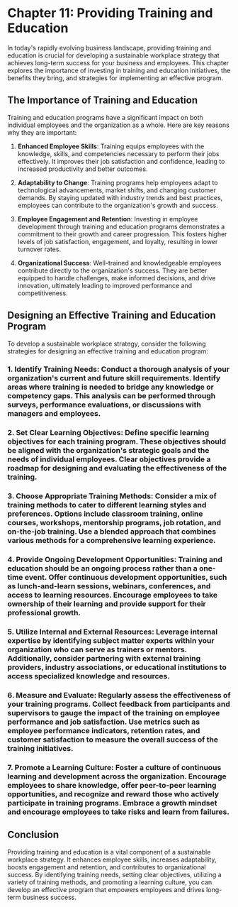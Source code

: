 Chapter 11: Providing Training and Education
============================================

In today's rapidly evolving business landscape, providing training and education is crucial for developing a sustainable workplace strategy that achieves long-term success for your business and employees. This chapter explores the importance of investing in training and education initiatives, the benefits they bring, and strategies for implementing an effective program.

**The Importance of Training and Education**
--------------------------------------------

Training and education programs have a significant impact on both individual employees and the organization as a whole. Here are key reasons why they are important:

1. **Enhanced Employee Skills**: Training equips employees with the knowledge, skills, and competencies necessary to perform their jobs effectively. It improves their job satisfaction and confidence, leading to increased productivity and better outcomes.

2. **Adaptability to Change**: Training programs help employees adapt to technological advancements, market shifts, and changing customer demands. By staying updated with industry trends and best practices, employees can contribute to the organization's growth and success.

3. **Employee Engagement and Retention**: Investing in employee development through training and education programs demonstrates a commitment to their growth and career progression. This fosters higher levels of job satisfaction, engagement, and loyalty, resulting in lower turnover rates.

4. **Organizational Success**: Well-trained and knowledgeable employees contribute directly to the organization's success. They are better equipped to handle challenges, make informed decisions, and drive innovation, ultimately leading to improved performance and competitiveness.

**Designing an Effective Training and Education Program**
---------------------------------------------------------

To develop a sustainable workplace strategy, consider the following strategies for designing an effective training and education program:

### 1. **Identify Training Needs**: Conduct a thorough analysis of your organization's current and future skill requirements. Identify areas where training is needed to bridge any knowledge or competency gaps. This analysis can be performed through surveys, performance evaluations, or discussions with managers and employees.

### 2. **Set Clear Learning Objectives**: Define specific learning objectives for each training program. These objectives should be aligned with the organization's strategic goals and the needs of individual employees. Clear objectives provide a roadmap for designing and evaluating the effectiveness of the training.

### 3. **Choose Appropriate Training Methods**: Consider a mix of training methods to cater to different learning styles and preferences. Options include classroom training, online courses, workshops, mentorship programs, job rotation, and on-the-job training. Use a blended approach that combines various methods for a comprehensive learning experience.

### 4. **Provide Ongoing Development Opportunities**: Training and education should be an ongoing process rather than a one-time event. Offer continuous development opportunities, such as lunch-and-learn sessions, webinars, conferences, and access to learning resources. Encourage employees to take ownership of their learning and provide support for their professional growth.

### 5. **Utilize Internal and External Resources**: Leverage internal expertise by identifying subject matter experts within your organization who can serve as trainers or mentors. Additionally, consider partnering with external training providers, industry associations, or educational institutions to access specialized knowledge and resources.

### 6. **Measure and Evaluate**: Regularly assess the effectiveness of your training programs. Collect feedback from participants and supervisors to gauge the impact of the training on employee performance and job satisfaction. Use metrics such as employee performance indicators, retention rates, and customer satisfaction to measure the overall success of the training initiatives.

### 7. **Promote a Learning Culture**: Foster a culture of continuous learning and development across the organization. Encourage employees to share knowledge, offer peer-to-peer learning opportunities, and recognize and reward those who actively participate in training programs. Embrace a growth mindset and encourage employees to take risks and learn from failures.

**Conclusion**
--------------

Providing training and education is a vital component of a sustainable workplace strategy. It enhances employee skills, increases adaptability, boosts engagement and retention, and contributes to organizational success. By identifying training needs, setting clear objectives, utilizing a variety of training methods, and promoting a learning culture, you can develop an effective program that empowers employees and drives long-term business success.
